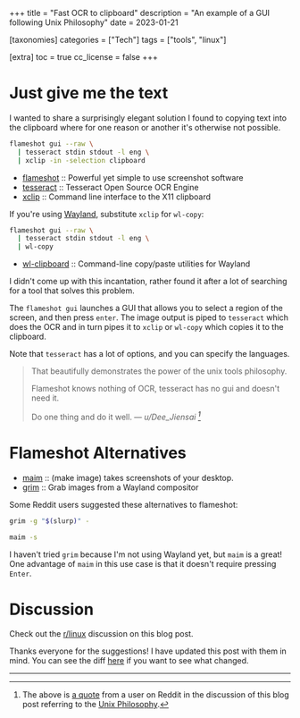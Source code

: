 +++
title = "Fast OCR to clipboard"
description = "An example of a GUI following Unix Philosophy"
date = 2023-01-21

[taxonomies]
categories = ["Tech"]
tags = ["tools", "linux"]

[extra]
toc = true
cc_license = false
+++

# Just give me the text

I wanted to share a surprisingly elegant solution I found to copying text into
the clipboard where for one reason or another it's otherwise not possible.

```bash
flameshot gui --raw \
  | tesseract stdin stdout -l eng \
  | xclip -in -selection clipboard
```

- [flameshot](https://github.com/flameshot-org/flameshot) ::  Powerful yet simple to use screenshot software
- [tesseract](https://github.com/tesseract-ocr/tesseract) :: Tesseract Open Source OCR Engine
- [xclip](https://github.com/astrand/xclip) :: Command line interface to the X11 clipboard

If you're using [Wayland](https://wayland.freedesktop.org/), substitute `xclip`
for `wl-copy`:

```bash
flameshot gui --raw \
  | tesseract stdin stdout -l eng \
  | wl-copy
```

- [wl-clipboard](https://github.com/bugaevc/wl-clipboard) :: Command-line copy/paste utilities for Wayland

I didn't come up with this incantation, rather found it after a lot of searching
for a tool that solves this problem.

The `flameshot gui` launches a GUI that allows you to select a region of the
screen, and then press `enter`. The image output is piped to `tesseract` which
does the OCR and in turn pipes it to `xclip` or `wl-copy` which copies it to the
clipboard.

Note that `tesseract` has a lot of options, and you can specify the languages.

>That beautifully demonstrates the power of the unix tools philosophy.
>
>Flameshot knows nothing of OCR, tesseract has no gui and doesn't need it.
>
> Do one thing and do it well. — <cite>u/Dee_Jiensai [^1]</cite>

# Flameshot Alternatives

- [maim](https://github.com/naelstrof/maim) :: (make image) takes screenshots of your desktop.
- [grim](https://github.com/emersion/grim) :: Grab images from a Wayland compositor

Some Reddit users suggested these alternatives to flameshot:

```bash
grim -g "$(slurp)" -
```

```bash
maim -s
```

I haven't tried `grim` because I'm not using Wayland yet, but `maim` is a great!
One advantage of `maim` in this use case is that it doesn't require pressing
`Enter`.

# Discussion

Check out the [r/linux](https://www.reddit.com/r/linux/comments/10icyjo/fast_ocr_to_clipboard/) discussion on this blog post.

Thanks everyone for the suggestions! I have updated this post with them in mind.
You can see the diff
[here](https://github.com/willbush/blog/commit/145becf969d64074c2761aa7669cf57e96c7c8f8)
if you want to see what changed.

---

[^1]: The above is [a
    quote](https://www.reddit.com/r/linux/comments/10icyjo/fast_ocr_to_clipboard/j5fdvnp/)
    from a user on Reddit in the discussion of this blog post referring to the
    [Unix Philosophy](https://en.wikipedia.org/wiki/Unix_philosophy).
